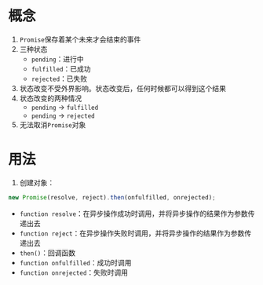# 概念

1. `Promise`保存着某个未来才会结束的事件
2. 三种状态
   - `pending`：进行中
   - `fulfilled`：已成功
   - `rejected`：已失败
3. 状态改变不受外界影响。状态改变后，任何时候都可以得到这个结果
4. 状态改变的两种情况
   - `pending` -> `fulfilled`
   - `pending` -> `rejected`
5. 无法取消`Promise`对象

# 用法

1. 创建对象：

```javascript
new Promise(resolve, reject).then(onfulfilled, onrejected);
```

- `function resolve`：在异步操作成功时调用，并将异步操作的结果作为参数传递出去
- `function reject`：在异步操作失败时调用，并将异步操作的结果作为参数传递出去
- `then()`：回调函数
- `function onfulfilled`：成功时调用
- `function onrejected`：失败时调用
